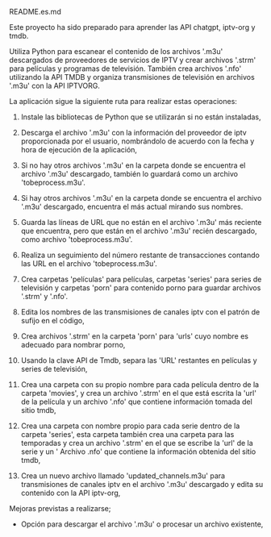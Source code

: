 README.es.md

Este proyecto ha sido preparado para aprender las API chatgpt, iptv-org y tmdb.

Utiliza Python para escanear el contenido de los archivos '.m3u' descargados de proveedores de servicios de IPTV y crear archivos '.strm' para películas y programas de televisión. También crea archivos '.nfo' utilizando la API TMDB y organiza transmisiones de televisión en archivos '.m3u' con la API IPTVORG.

La aplicación sigue la siguiente ruta para realizar estas operaciones:
1) Instale las bibliotecas de Python que se utilizarán si no están instaladas,

2) Descarga el archivo '.m3u' con la información del proveedor de iptv proporcionada por el usuario, nombrándolo de acuerdo con la fecha y hora de ejecución de la aplicación,

3) Si no hay otros archivos '.m3u' en la carpeta donde se encuentra el archivo '.m3u' descargado, también lo guardará como un archivo 'tobeprocess.m3u'.

4) Si hay otros archivos '.m3u' en la carpeta donde se encuentra el archivo '.m3u' descargado, encuentra el más actual mirando sus nombres.

5) Guarda las líneas de URL que no están en el archivo '.m3u' más reciente que encuentra, pero que están en el archivo '.m3u' recién descargado, como archivo 'tobeprocess.m3u'.

6) Realiza un seguimiento del número restante de transacciones contando las URL en el archivo 'tobeprocess.m3u'.

7) Crea carpetas 'películas' para películas, carpetas 'series' para series de televisión y carpetas 'porn' para contenido porno para guardar archivos '.strm' y '.nfo'.

8) Edita los nombres de las transmisiones de canales iptv con el patrón de sufijo en el código,

9) Crea archivos '.strm' en la carpeta 'porn' para 'urls' cuyo nombre es adecuado para nombrar porno,

10) Usando la clave API de Tmdb, separa las 'URL' restantes en películas y series de televisión,

11) Crea una carpeta con su propio nombre para cada película dentro de la carpeta 'movies', y crea un archivo '.strm' en el que está escrita la 'url' de la película y un archivo '.nfo' que contiene información tomada del sitio tmdb,

12) Crea una carpeta con nombre propio para cada serie dentro de la carpeta 'series', esta carpeta también crea una carpeta para las temporadas y crea un archivo '.strm' en el que se escribe la 'url' de la serie y un ' Archivo .nfo' que contiene la información obtenida del sitio tmdb,

13) Crea un nuevo archivo llamado 'updated_channels.m3u' para transmisiones de canales iptv en el archivo '.m3u' descargado y edita su contenido con la API iptv-org,


Mejoras previstas a realizarse;
- Opción para descargar el archivo '.m3u' o procesar un archivo existente,
